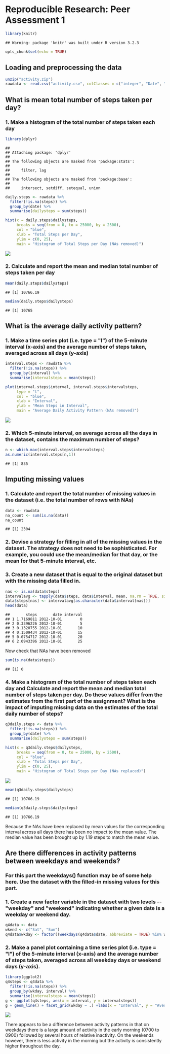 # Reproducible Research: Peer Assessment 1


```r
library(knitr)
```

```
## Warning: package 'knitr' was built under R version 3.2.3
```

```r
opts_chunk$set(echo = TRUE)
```


## Loading and preprocessing the data


```r
unzip("activity.zip")
rawdata <- read.csv("activity.csv", colClasses = c("integer", "Date", "integer"))
```

## What is mean total number of steps taken per day?

### 1. Make a histogram of the total number of steps taken each day


```r
library(dplyr)
```

```
## 
## Attaching package: 'dplyr'
## 
## The following objects are masked from 'package:stats':
## 
##     filter, lag
## 
## The following objects are masked from 'package:base':
## 
##     intersect, setdiff, setequal, union
```

```r
daily.steps <- rawdata %>%
  filter(!is.na(steps)) %>%
  group_by(date) %>%
  summarise(dailysteps = sum(steps))

hist(x = daily.steps$dailysteps,
     breaks = seq(from = 0, to = 25000, by = 2500),
     col = "blue",
     xlab = "Total Steps per Day",
     ylim = c(0, 25),
     main = "Histogram of Total Steps per Day (NAs removed)")
```

![](PA1_template_files/figure-html/unnamed-chunk-3-1.png) 

### 2. Calculate and report the mean and median total number of steps taken per day


```r
mean(daily.steps$dailysteps)
```

```
## [1] 10766.19
```

```r
median(daily.steps$dailysteps)
```

```
## [1] 10765
```


## What is the average daily activity pattern?

### 1. Make a time series plot (i.e. type = "l") of the 5-minute interval (x-axis) and the average number of steps taken, averaged across all days (y-axis)


```r
interval.steps <- rawdata %>%
  filter(!is.na(steps)) %>%
  group_by(interval) %>%
  summarise(intervalsteps = mean(steps))

plot(interval.steps$interval, interval.steps$intervalsteps,
     type = "l",
     col = "blue",
     xlab = "Interval",
     ylab = "Mean Steps in Interval",
     main = "Average Daily Activity Pattern (NAs removed)")
```

![](PA1_template_files/figure-html/unnamed-chunk-5-1.png) 

### 2. Which 5-minute interval, on average across all the days in the dataset, contains the maximum number of steps?


```r
n <- which.max(interval.steps$intervalsteps)
as.numeric(interval.steps[n,1])
```

```
## [1] 835
```


## Imputing missing values

### 1. Calculate and report the total number of missing values in the dataset (i.e. the total number of rows with NAs)


```r
data <- rawdata
na_count <- sum(is.na(data))
na_count
```

```
## [1] 2304
```

### 2. Devise a strategy for filling in all of the missing values in the dataset. The strategy does not need to be sophisticated. For example, you could use the mean/median for that day, or the mean for that 5-minute interval, etc.
### 3. Create a new dataset that is equal to the original dataset but with the missing data filled in.


```r
nas <- is.na(data$steps)
intervalavg <- tapply(data$steps, data$interval, mean, na.rm = TRUE, simplify = TRUE)
data$steps[nas] <- intervalavg[as.character(data$interval[nas])]
head(data)
```

```
##       steps       date interval
## 1 1.7169811 2012-10-01        0
## 2 0.3396226 2012-10-01        5
## 3 0.1320755 2012-10-01       10
## 4 0.1509434 2012-10-01       15
## 5 0.0754717 2012-10-01       20
## 6 2.0943396 2012-10-01       25
```

Now check that NAs have been removed


```r
sum(is.na(data$steps))
```

```
## [1] 0
```

### 4. Make a histogram of the total number of steps taken each day and Calculate and report the mean and median total number of steps taken per day. Do these values differ from the estimates from the first part of the assignment? What is the impact of imputing missing data on the estimates of the total daily number of steps?


```r
q3daily.steps <- data %>%
  filter(!is.na(steps)) %>%
  group_by(date) %>%
  summarise(dailysteps = sum(steps))

hist(x = q3daily.steps$dailysteps,
     breaks = seq(from = 0, to = 25000, by = 2500),
     col = "blue",
     xlab = "Total Steps per Day",
     ylim = c(0, 25),
     main = "Histogram of Total Steps per Day (NAs replaced)")
```

![](PA1_template_files/figure-html/unnamed-chunk-10-1.png) 

```r
mean(q3daily.steps$dailysteps)
```

```
## [1] 10766.19
```

```r
median(q3daily.steps$dailysteps)
```

```
## [1] 10766.19
```

Because the NAs have been replaced by mean values for the corresponding interval across all days there has been no impact to the mean value.  The median value has been brought up by 1.19 steps to match the mean value.

## Are there differences in activity patterns between weekdays and weekends?
### For this part the weekdays() function may be of some help here. Use the dataset with the filled-in missing values for this part.

### 1. Create a new factor variable in the dataset with two levels -- "weekday" and "weekend" indicating whether a given date is a weekday or weekend day.


```r
q4data <- data
wkend <- c("Sat", "Sun")
q4data$wkday <- factor((weekdays(q4data$date, abbreviate = TRUE) %in% wkend), levels = c(FALSE, TRUE), labels = c("weekday", "weekend"))
```

### 2. Make a panel plot containing a time series plot (i.e. type = "l") of the 5-minute interval (x-axis) and the average number of steps taken, averaged across all weekday days or weekend days (y-axis).


```r
library(ggplot2)
q4steps <- q4data %>%
  filter(!is.na(steps)) %>%
  group_by(wkday, interval) %>%
  summarise(intervalsteps = mean(steps))
g <- ggplot(q4steps, aes(x = interval, y = intervalsteps))
g + geom_line() + facet_grid(wkday ~ .) +labs(x = "Interval", y = "Average Steps per Interval", title = "Panel Plot Comparing Average Activity Pattern on Weekdays vs. Weekends")
```

![](PA1_template_files/figure-html/unnamed-chunk-12-1.png) 

There appears to be a difference between activity patterns in that on weekdays there is a large amount of activity in the early morning (0700 to 0900) followed by several hours of relative inactivity.  On the weekends however, there is less activity in the morning but the activity is consistently higher throughout the day.
